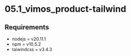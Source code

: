 # 05.1_vimos_product-tailwind

## Requirements

- nodejs = v20.11.1
- npm = v10.5.2
- taiwindcss = v3.4.3
